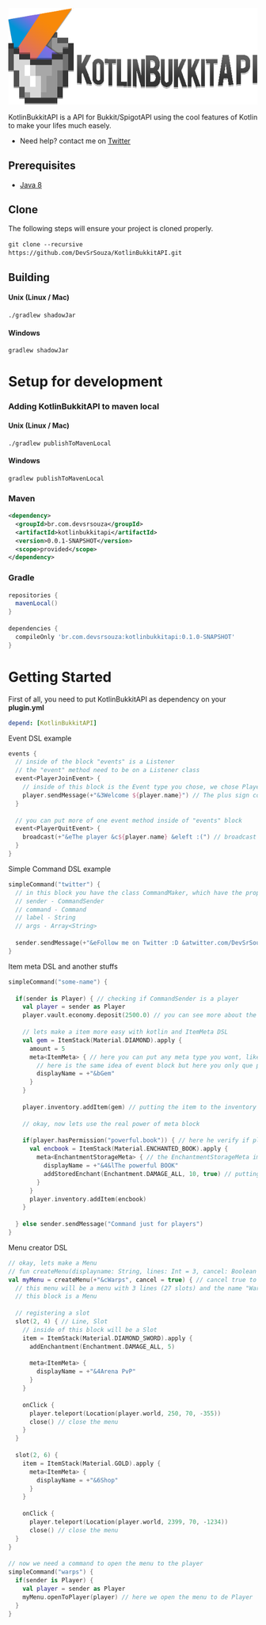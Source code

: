 ![logo](logo.png)

KotlinBukkitAPI is a API for Bukkit/SpigotAPI using the cool features of Kotlin to make your lifes much easely.

* Need help? contact me on [Twitter](twitter.com/DevSrSouza)


## Prerequisites
* [Java 8](http://www.oracle.com/technetwork/java/javase/downloads/jdk8-downloads-2133151.html)

## Clone
The following steps will ensure your project is cloned properly.

`git clone --recursive https://github.com/DevSrSouza/KotlinBukkitAPI.git`

## Building
#### Unix (Linux / Mac)
```
./gradlew shadowJar
```

#### Windows
```
gradlew shadowJar
```


# Setup for development

### Adding KotlinBukkitAPI to maven local

#### Unix (Linux / Mac)
```
./gradlew publishToMavenLocal
```

#### Windows

```
gradlew publishToMavenLocal
```

### Maven

```xml
<dependency>
  <groupId>br.com.devsrsouza</groupId>
  <artifactId>kotlinbukkitapi</artifactId>
  <version>0.0.1-SNAPSHOT</version>
  <scope>provided</scope>
</dependency>
```

### Gradle

```groovy
repositories {
  mavenLocal()
}

dependencies {
  compileOnly 'br.com.devsrsouza:kotlinbukkitapi:0.1.0-SNAPSHOT'
}
```

# Getting Started

First of all, you need to put KotlinBukkitAPI as dependency on your **plugin.yml**
```yaml
depend: [KotlinBukkitAPI]
```

Event DSL example
```kotlin
events { 
  // inside of the block "events" is a Listener
  // the "event" method need to be on a Listener class
  event<PlayerJoinEvent> {
    // inside of this block is the Event type you chose, we chose PlayerJoinEvent
    player.sendMessage(+"&3Welcome ${player.name}") // The plus sign converts the "&" prefixed characters to Minecraft text formatting
  }
  
  // you can put more of one event method inside of "events" block
  event<PlayerQuitEvent> {
    broadcast(+"&eThe player &c${player.name} &eleft :(") // broadcast method send message to player players
  }
}

```

Simple Command DSL example
```kotlin
simpleCommand("twitter") {
  // in this block you have the class CommandMaker, which have the properties:
  // sender - CommandSender
  // command - Command
  // label - String
  // args - Array<String>
  
  sender.sendMessage(+"&eFollow me on Twitter :D &atwitter.com/DevSrSouza")
}
```

Item meta DSL and another stuffs
```kotlin
simpleCommand("some-name") {

  if(sender is Player) { // checking if CommandSender is a player
    val player = sender as Player
    player.vault.economy.deposit(2500.0) // you can see more about the vault api on KVault.kt
    
    // lets make a item more easy with kotlin and ItemMeta DSL
    val gem = ItemStack(Material.DIAMOND).apply {
      amount = 5
      meta<ItemMeta> { // here you can put any meta type you wont, like BannerMeta(if the item is a banner)
        // here is the same idea of event block but here you only que put the ItemMeta type, like BannerMeta, BookMeta
        displayName = +"&bGem"
      }
    }
    
    player.inventory.addItem(gem) // putting the item to the inventory
    
    // okay, now lets use the real power of meta block
    
    if(player.hasPermission("powerful.book")) { // here he verify if player has the permission to get our book
      val encbook = ItemStack(Material.ENCHANTED_BOOK).apply {
        meta<EnchantmentStorageMeta> { // the EnchantmentStorageMeta implement ItemMeta, then we have the methods of ItemMeta and EnchantmentStorageMeta on this block
          displayName = +"&4&lThe powerful BOOK"
          addStoredEnchant(Enchantment.DAMAGE_ALL, 10, true) // putting sharpness 10 to the book
        }
      }
      player.inventory.addItem(encbook)
    }
    
  } else sender.sendMessage("Command just for players")
}
```

Menu creator DSL
```kotlin
// okay, lets make a Menu
// fun createMenu(displayname: String, lines: Int = 3, cancel: Boolean = false, block: Menu.() -> Unit)
val myMenu = createMenu(+"&cWarps", cancel = true) { // cancel true to cancel player interact with inventory by default
  // this menu will be a menu with 3 lines (27 slots) and the name "Warps" in red
  // this block is a Menu

  // registering a slot
  slot(2, 4) { // Line, Slot
    // inside of this block will be a Slot
    item = ItemStack(Material.DIAMOND_SWORD).apply {
      addEnchantment(Enchantment.DAMAGE_ALL, 5)

      meta<ItemMeta> {
        displayName = +"&4Arena PvP"
      }
    }

    onClick {
      player.teleport(Location(player.world, 250, 70, -355))
      close() // close the menu
    }
  }

  slot(2, 6) {
    item = ItemStack(Material.GOLD).apply {
      meta<ItemMeta> {
        displayName = +"&6Shop"
      }
    }
    
    onClick {
      player.teleport(Location(player.world, 2399, 70, -1234))
      close() // close the menu
  }
}

// now we need a command to open the menu to the player
simpleCommand("warps") {
  if(sender is Player) {
    val player = sender as Player
    myMenu.openToPlayer(player) // here we open the menu to de Player
  }
}
```


